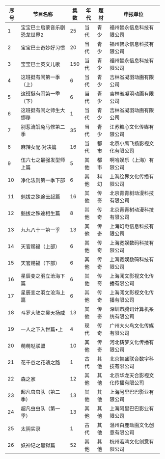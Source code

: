  序号 | 节目名称 | 集数 | 年代 | 题材 | 申报单位 
---|---|---|---|---|---
 1 | 宝宝巴士启蒙音乐剧   恐龙世界2 | 25 | 当代 | 青少 | 福州智永信息科技有限公司 
 2 | 宝宝巴士奇妙好习惯 | 20 | 当代 | 青少 | 福州智永信息科技有限公司 
 3 | 宝宝巴士英文儿歌 | 150 | 当代 | 青少 | 福州智永信息科技有限公司 
 4 | 这班挺有闹第一季（上） | 6 | 当代 | 青少 | 吉林省凝羽动画有限公司 
 5 | 这班挺有闹第一季（下） | 6 | 当代 | 青少 | 吉林省凝羽动画有限公司 
 6 | 这班挺有闹之师生大挪移 | 1 | 当代 | 青少 | 吉林省凝羽动画有限公司 
 7 | 别惹流氓兔马修第二季 | 35 | 当代 | 青少 | 江苏糖心文化传媒有限公司 
 8 | 麻辣女配·对决篇 | 16 | 当代 | 都市 | 北京小鹰飞扬影视文化有限公司 
 9 | 伍六七之最强发型师上篇 | 5 | 其他 | 都市 | 啊哈娱乐（上海）有限公司 
 10 | 净化法则第一季下部 | 6 | 其他 | 科幻 | 上海绘界文化传播有限公司 
 11 | 魁拔之殊途云起篇 | 16 | 其他 | 传奇 | 北京青青树动漫科技有限公司 
 12 | 魁拔之殊途相生篇 | 8 | 其他 | 传奇 | 北京青青树动漫科技有限公司 
 13 | 九九八十一第一季 | 13 | 其他 | 传奇 | 上海幻电信息科技有限公司 
 14 | 天官赐福（上部） | 6 | 其他 | 传奇 | 上海宽娱数码科技有限公司 
 15 | 天官赐福（下部） | 6 | 其他 | 传奇 | 上海宽娱数码科技有限公司 
 16 | 星辰变之羽立沧海下篇 | 6 | 其他 | 传奇 | 上海阅文影视文化传播有限公司 
 17 | 星辰变之羽立沧海上篇 | 6 | 其他 | 传奇 | 上海阅文影视文化传播有限公司 
 18 | 斗罗大陆之昊天扬威 | 13 | 其他 | 传奇 | 深圳市腾讯计算机系统有限公司 
 19 | 一人之下入世篇•上 | 4 | 现代 | 传奇 | 广州大火鸟文化传媒有限公司 
 20 | 萌萌哒联盟 | 10 | 其他 | 传奇 | 河北铸梦文化传播有限公司 
 21 | 花千谷之花魂之路 | 1 | 古代 | 其他 | 北京智盛联合数字科技有限公司 
 22 | 森之家 | 12 | 其他 | 其他 | 北京华龙天合影视文化传播有限公司 
 23 | 超凡虫虫队（第二季） | 13 | 其他 | 其他 | 上海阿里巴巴影业有限公司 
 24 | 超凡虫虫队（第一季） | 13 | 其他 | 其他 | 上海阿里巴巴影业有限公司 
 25 | 太阴实录 | 1 | 古代 | 其他 | 温州白鹿动画文化创意有限公司 
 26 | 妖神记之黑狱篇 | 52 | 其他 | 其他 | 杭州若鸿文化创意有限公司 
